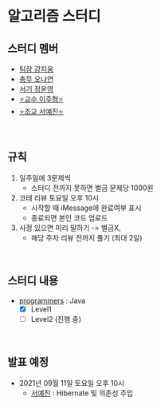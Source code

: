 # 알고리즘 스터디

## 스터디 멤버
- [팀장 강지웅](https://github.com/JIW00NG)
- [총무 오나연](https://github.com/yeon97)
- [서기 정윤영](https://github.com/Zzeongyx2)
- [⭐교수 이주형⭐](https://github.com/yamiblack)
- [⭐조교 서예진⭐](https://github.com/yejin25)

<br>

## 규칙
1. 일주일에 3문제씩
    - 스터디 전까지 못하면 벌금 문제당 1000원
2. 코테 리뷰 토요일 오후 10시
    - 시작할 때 iMessage에 완료여부 표시
    - 종료되면 본인 코드 업로드
3. 사정 있으면 미리 말하기 -> 벌금X, 
    - 해당 주차 리뷰 전까지 풀기 (최대 2일)

<br>

## 스터디 내용
- [programmers](https://programmers.co.kr/learn/challenges) : Java
    - [x] Level1
    - [ ] Level2 (진행 중)

<br>

## 발표 예정
- 2021년 09월 11일 토요일 오후 10시
    - [서예진](https://github.com/yejin25) : Hibernate 및 의존성 주입
